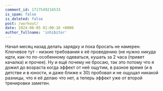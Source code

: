 ```yaml
---
comment_id: 1717549216533
is_spam: false
is_deleted: false
post: /workout/
date: 2024-06-05 01:00:16 +0000
author_fullname: 'inhibitor'
---
```


Начал месяц назад делать зарядку и пока бросать не намерен. Ключевое тут - низкие требования к её проведению (не нужно никуда идти, как-то по-особенному одеваться, кушать за 2 часа (привет качалка) и прочее). Ну и ещё почему не бросаю, так это потому что я дожил до возраста когда эффект от неё ощутим, в разное время (и в детстве и в юности, и даже ближе к 30) пробовал и не ощущал никакой разницы, что я её делаю что нет, а теперь эффект уже от второй тренировки заметен.
